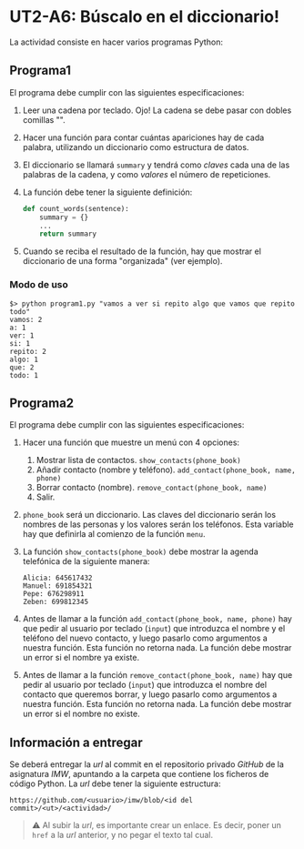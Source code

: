 # UT2-A6: Búscalo en el diccionario!

La actividad consiste en hacer varios programas Python:

## Programa1

El programa debe cumplir con las siguientes especificaciones:

1. Leer una cadena por teclado. Ojo! La cadena se debe pasar con dobles comillas "".
2. Hacer una función para contar cuántas apariciones hay de cada palabra, utilizando un diccionario como estructura de datos.
3. El diccionario se llamará `summary` y tendrá como *claves* cada una de las palabras de la cadena, y como *valores* el número de repeticiones.
3. La función debe tener la siguiente definición:

    ```python
    def count_words(sentence):
        summary = {}
        ...
        return summary
    ```

4. Cuando se reciba el resultado de la función, hay que mostrar el diccionario de una forma "organizada" (ver ejemplo).

### Modo de uso

```console
$> python program1.py "vamos a ver si repito algo que vamos que repito todo"
vamos: 2
a: 1
ver: 1
si: 1
repito: 2
algo: 1
que: 2
todo: 1
```

## Programa2

El programa debe cumplir con las siguientes especificaciones:

1. Hacer una función que muestre un menú con 4 opciones:

    1. Mostrar lista de contactos. `show_contacts(phone_book)`
    2. Añadir contacto (nombre y teléfono). `add_contact(phone_book, name, phone)`
    3. Borrar contacto (nombre). `remove_contact(phone_book, name)`
    4. Salir.

2. `phone_book` será un diccionario. Las claves del diccionario serán los nombres de las personas y los valores serán los teléfonos. Esta variable hay que definirla al comienzo de la función `menu`.
3. La función `show_contacts(phone_book)` debe mostrar la agenda telefónica de la siguiente manera:

    ```
    Alicia: 645617432
    Manuel: 691854321
    Pepe: 676298911
    Zeben: 699812345
    ```

4. Antes de llamar a la función `add_contact(phone_book, name, phone)` hay que pedir al usuario por teclado (`input`) que introduzca el nombre y el teléfono del nuevo contacto, y luego pasarlo como argumentos a nuestra función. Esta función no retorna nada. La función debe mostrar un error si el nombre ya existe.
5. Antes de llamar a la función `remove_contact(phone_book, name)` hay que pedir al usuario por teclado (`input`) que introduzca el nombre del contacto que queremos borrar, y luego pasarlo como argumentos a nuestra función. Esta función no retorna nada. La función debe mostrar un error si el nombre no existe.

## Información a entregar

Se deberá entregar la *url* al commit en el repositorio privado *GitHub* de la asignatura *IMW*, apuntando a la carpeta que contiene los ficheros de código Python. La *url* debe tener la siguiente estructura:

```
https://github.com/<usuario>/imw/blob/<id del commit>/<ut>/<actividad>/
```

> ⚠️ Al subir la *url*, es importante crear un enlace. Es decir, poner un `href` a la *url* anterior, y no pegar el texto tal cual.

